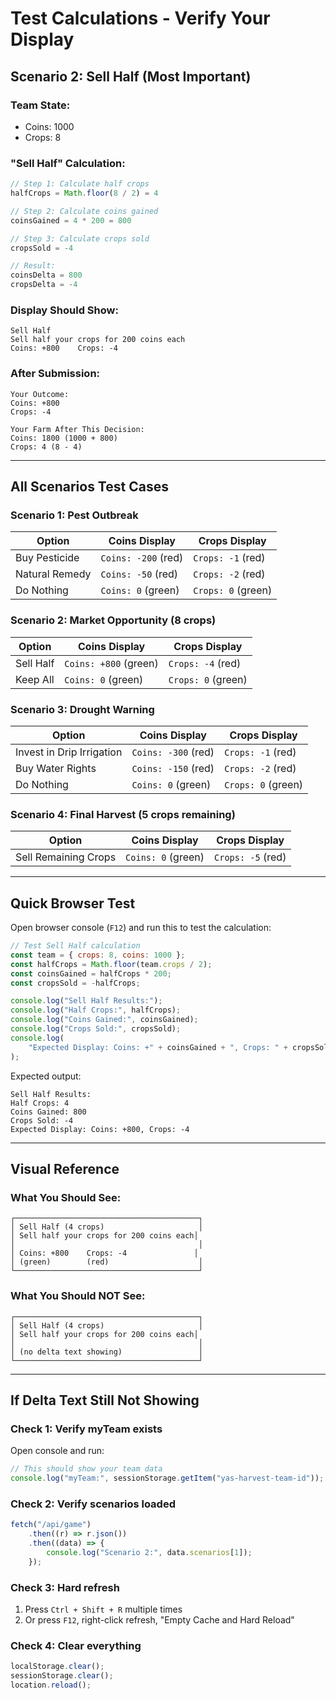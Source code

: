 # Test Calculations - Verify Your Display

## Scenario 2: Sell Half (Most Important)

### Team State:

-   Coins: 1000
-   Crops: 8

### "Sell Half" Calculation:

```javascript
// Step 1: Calculate half crops
halfCrops = Math.floor(8 / 2) = 4

// Step 2: Calculate coins gained
coinsGained = 4 * 200 = 800

// Step 3: Calculate crops sold
cropsSold = -4

// Result:
coinsDelta = 800
cropsDelta = -4
```

### Display Should Show:

```
Sell Half
Sell half your crops for 200 coins each
Coins: +800    Crops: -4
```

### After Submission:

```
Your Outcome:
Coins: +800
Crops: -4

Your Farm After This Decision:
Coins: 1800 (1000 + 800)
Crops: 4 (8 - 4)
```

---

## All Scenarios Test Cases

### Scenario 1: Pest Outbreak

| Option         | Coins Display       | Crops Display      |
| -------------- | ------------------- | ------------------ |
| Buy Pesticide  | `Coins: -200` (red) | `Crops: -1` (red)  |
| Natural Remedy | `Coins: -50` (red)  | `Crops: -2` (red)  |
| Do Nothing     | `Coins: 0` (green)  | `Crops: 0` (green) |

### Scenario 2: Market Opportunity (8 crops)

| Option    | Coins Display         | Crops Display      |
| --------- | --------------------- | ------------------ |
| Sell Half | `Coins: +800` (green) | `Crops: -4` (red)  |
| Keep All  | `Coins: 0` (green)    | `Crops: 0` (green) |

### Scenario 3: Drought Warning

| Option                    | Coins Display       | Crops Display      |
| ------------------------- | ------------------- | ------------------ |
| Invest in Drip Irrigation | `Coins: -300` (red) | `Crops: -1` (red)  |
| Buy Water Rights          | `Coins: -150` (red) | `Crops: -2` (red)  |
| Do Nothing                | `Coins: 0` (green)  | `Crops: 0` (green) |

### Scenario 4: Final Harvest (5 crops remaining)

| Option               | Coins Display      | Crops Display     |
| -------------------- | ------------------ | ----------------- |
| Sell Remaining Crops | `Coins: 0` (green) | `Crops: -5` (red) |

---

## Quick Browser Test

Open browser console (`F12`) and run this to test the calculation:

```javascript
// Test Sell Half calculation
const team = { crops: 8, coins: 1000 };
const halfCrops = Math.floor(team.crops / 2);
const coinsGained = halfCrops * 200;
const cropsSold = -halfCrops;

console.log("Sell Half Results:");
console.log("Half Crops:", halfCrops);
console.log("Coins Gained:", coinsGained);
console.log("Crops Sold:", cropsSold);
console.log(
	"Expected Display: Coins: +" + coinsGained + ", Crops: " + cropsSold
);
```

Expected output:

```
Sell Half Results:
Half Crops: 4
Coins Gained: 800
Crops Sold: -4
Expected Display: Coins: +800, Crops: -4
```

---

## Visual Reference

### What You Should See:

```
┌─────────────────────────────────────────┐
│ Sell Half (4 crops)                     │
│ Sell half your crops for 200 coins each│
│                                         │
│ Coins: +800    Crops: -4               │
│ (green)        (red)                    │
└─────────────────────────────────────────┘
```

### What You Should NOT See:

```
┌─────────────────────────────────────────┐
│ Sell Half (4 crops)                     │
│ Sell half your crops for 200 coins each│
│                                         │
│ (no delta text showing)                 │
└─────────────────────────────────────────┘
```

---

## If Delta Text Still Not Showing

### Check 1: Verify myTeam exists

Open console and run:

```javascript
// This should show your team data
console.log("myTeam:", sessionStorage.getItem("yas-harvest-team-id"));
```

### Check 2: Verify scenarios loaded

```javascript
fetch("/api/game")
	.then((r) => r.json())
	.then((data) => {
		console.log("Scenario 2:", data.scenarios[1]);
	});
```

### Check 3: Hard refresh

1. Press `Ctrl + Shift + R` multiple times
2. Or press `F12`, right-click refresh, "Empty Cache and Hard Reload"

### Check 4: Clear everything

```javascript
localStorage.clear();
sessionStorage.clear();
location.reload();
```
